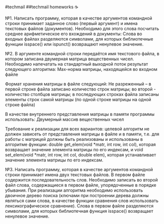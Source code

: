 #techmail
##techmail homeworks :coffee:

№1. Написать программу, которая в качестве аргументов командной строки принимает заданное слово (первый аргумент) и имена текстовых файлов (документов). Необходимо для этого слова посчитать среднее арифметическое его вхождений в документы: 
Слова во входных файлах разделяются символами, для которых библиотечные функции isspace() или ispunct() возвращают ненулевое значение.

№2. В аргументе командной строки передаётся имя текстового файла, в котором записана двумерная матрица вещественных чисел. Необходимо напечатать на стандартный выходной поток результат следующего алгоритма:
Max-норма матрицы, находящейся во входном файле

Формат хранения матрицы в файле следующий:
Не разреженный – в первой строке файла записано количество строк матрицы; во второй -  количество столбцов матрицы; в последующих строках файла записаны элементы строк самой матрицы (по одной строке матрицы на одной строке файла)
	
В качестве внутреннего представления матрицы в памяти программы использовать:
Двумерный массив вещественных чисел

Требование к реализации для всех вариантов: целевой алгоритм не должен зависеть от представления матрицы в файле и в памяти, т.е. для работы с матрицей должны быть реализованы и использованы в алгоритме функции: double get_elem(void *matr, int row, int col), которая возвращает значение элемента матрицы по его индексам, и void set_elem(void *matr, int row, int col, double elem), которая устанавливает значение элемента матрицы по его индексам.

№3. Написать программу, которая в качестве аргументов командной строки принимает имена двух текстовых файлов. В первом файле содержится последовательность слов. Необходимо записать во второй файл слова, содержащиеся в первом файле, упорядоченные в порядке убывания. При реализации алгоритма необходимо использовать двоичное дерево поиска (ключами при построении дерева должны являться сами слова, в качестве функции сравнения слов использовать лексикографическое сравнение). Слова в первом файле разделяются символами, для которых библиотечная функция isspace() возвращает ненулевое значение.

